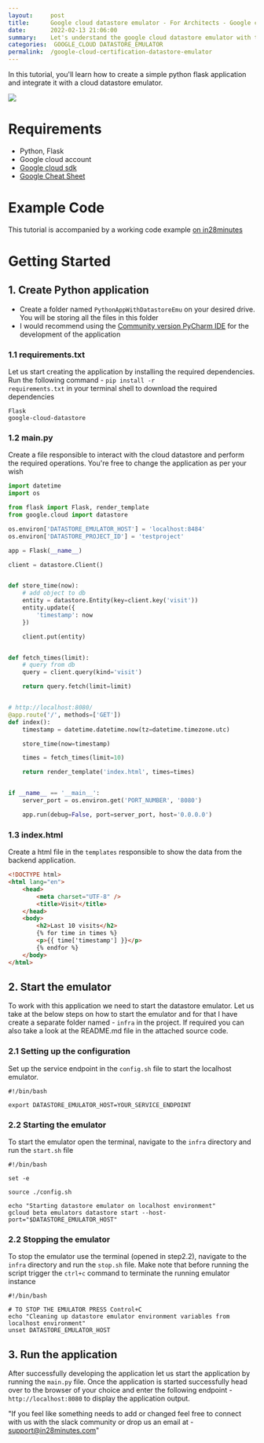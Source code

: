 ```yaml
---
layout:     post
title:      Google cloud datastore emulator - For Architects - Google cloud certification
date:       2022-02-13 21:06:00
summary:    Let's understand the google cloud datastore emulator with the help of a sample application
categories:  GOOGLE_CLOUD DATASTORE_EMULATOR
permalink:  /google-cloud-certification-datastore-emulator
---
```


In this tutorial, you'll learn how to create a simple python flask application and integrate it with a cloud datastore emulator.

![](/images/googlecloud/cloudrun_datastore.png)

# Requirements

- Python, Flask
- Google cloud account
- [Google cloud sdk](https://cloud.google.com/sdk/docs/install)
- [Google Cheat Sheet](https://cloud.google.com/sdk/docs/images/gcloud-cheat-sheet.pdf)

# Example Code

This tutorial is accompanied by a working code example [on in28minutes]()

# Getting Started

## 1. Create Python application

- Create a folder named `PythonAppWithDatastoreEmu` on your desired drive. You will be storing all the files in this folder
- I would recommend using the [Community version PyCharm IDE](https://www.jetbrains.com/pycharm/download/#section=windows) for the development of the application

### 1.1 requirements.txt

Let us start creating the application by installing the required dependencies. Run the following command - <code>pip install -r requirements.txt</code> in your terminal shell to download the required dependencies

```plain
Flask
google-cloud-datastore
```

### 1.2 main.py

Create a file responsible to interact with the cloud datastore and perform the required operations. You're free to change the application as per your wish

```python
import datetime
import os

from flask import Flask, render_template
from google.cloud import datastore

os.environ['DATASTORE_EMULATOR_HOST'] = 'localhost:8484'
os.environ['DATASTORE_PROJECT_ID'] = 'testproject'

app = Flask(__name__)

client = datastore.Client()


def store_time(now):
    # add object to db
    entity = datastore.Entity(key=client.key('visit'))
    entity.update({
        'timestamp': now
    })

    client.put(entity)


def fetch_times(limit):
    # query from db
    query = client.query(kind='visit')

    return query.fetch(limit=limit)


# http://localhost:8080/
@app.route('/', methods=['GET'])
def index():
    timestamp = datetime.datetime.now(tz=datetime.timezone.utc)

    store_time(now=timestamp)

    times = fetch_times(limit=10)

    return render_template('index.html', times=times)


if __name__ == '__main__':
    server_port = os.environ.get('PORT_NUMBER', '8080')

    app.run(debug=False, port=server_port, host='0.0.0.0')

```

### 1.3 index.html

Create a html file in the <code>templates</code> responsible to show the data from the backend application.

```html
<!DOCTYPE html>
<html lang="en">
    <head>
        <meta charset="UTF-8" />
        <title>Visit</title>
    </head>
    <body>
        <h2>Last 10 visits</h2>
        {% for time in times %}
        <p>{{ time['timestamp'] }}</p>
        {% endfor %}
    </body>
</html>
```

## 2. Start the emulator

To work with this application we need to start the datastore emulator. Let us take at the below steps on how to start the emulator and for that I have create a separate folder named - <code>infra</code> in the project. If required you can also take a look at the README.md file in the attached source code.

### 2.1 Setting up the configuration

Set up the service endpoint in the <code>config.sh</code> file to start the localhost emulator.

```shell
#!/bin/bash

export DATASTORE_EMULATOR_HOST=YOUR_SERVICE_ENDPOINT
```

### 2.2 Starting the emulator

To start the emulator open the terminal, navigate to the <code>infra</code> directory and run the <code>start.sh</code> file

```shell
#!/bin/bash

set -e

source ./config.sh

echo "Starting datastore emulator on localhost environment"
gcloud beta emulators datastore start --host-port="$DATASTORE_EMULATOR_HOST"
```

### 2.2 Stopping the emulator

To stop the emulator use the terminal (opened in step2.2), navigate to the <code>infra</code> directory and run the <code>stop.sh</code> file. Make note that before running the script trigger the <code>ctrl+c</code> command to terminate the running emulator instance 

```shell
#!/bin/bash

# TO STOP THE EMULATOR PRESS Control+C
echo "Cleaning up datastore emulator environment variables from localhost environment"
unset DATASTORE_EMULATOR_HOST
```

## 3. Run the application

After successfully developing the application let us start the application by running the <code>main.py</code> file. Once the application is started successfully head over to the browser of your choice and enter the following endpoint - `http://localhost:8080` to display the application output.

"If you feel like something needs to add or changed feel free to connect with us with the slack community or drop us an email at - support@in28minutes.com"
